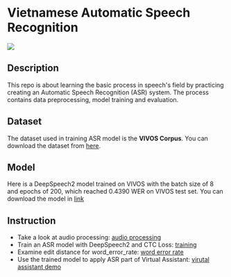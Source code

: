 # Vietnamese Automatic Speech Recognition
![](https://img.shields.io/badge/python-3.7-blue)
## Description
This repo is about learning the basic process in speech's field by practicing creating an Automatic Speech Recognition (ASR) system. The process contains data preprocessing, model training and evaluation.

## Dataset
The dataset used in training ASR model is the __VIVOS Corpus__. You can download the dataset from [here](https://ailab.hcmus.edu.vn/vivos).

## Model
Here is a DeepSpeech2 model trained on VIVOS with the batch size of 8 and epochs of 200, which reached 0.4390 WER on VIVOS test set. You can download the model in [link](https://drive.google.com/file/d/1Ywa70m728XKSSkfs7Lbcg10-6i92k1yp/view?usp=sharing)


## Instruction
- Take a look at audio processing: [audio processing](https://github.com/thangdduong/Vietnamese_Automatic_Speech_Recognition/blob/main/audio_processing.ipynb)
- Train an ASR model with DeepSpeech2 and CTC Loss: [training](https://github.com/thangdduong/Vietnamese_Automatic_Speech_Recognition/blob/main/training.ipynb)
- Examine edit distance for word_error_rate: [word error rate](https://github.com/thangdduong/Vietnamese_Automatic_Speech_Recognition/blob/main/word_error_rate.ipynb)
- Use the trained model to apply ASR part of Virtual Assistant:  [virutal assistant demo](https://github.com/thangdduong/Vietnamese_Automatic_Speech_Recognition/blob/main/virtual_assistant_demo.ipynb)
